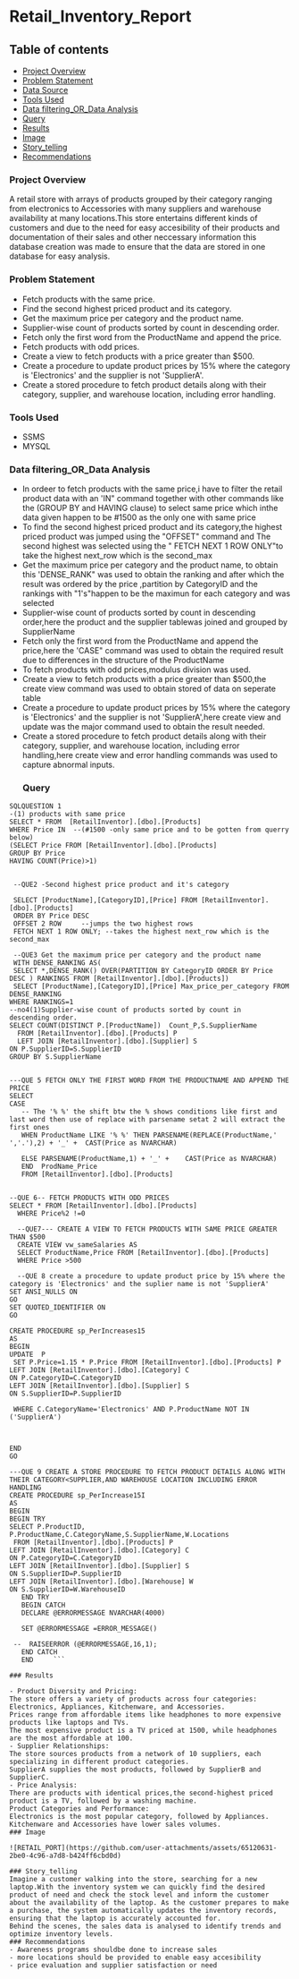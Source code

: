 
# Retail_Inventory_Report
## Table of contents 
- [Project Overview](#project-overview)
- [Problem Statement](#problem-statement)
- [Data Source](#data-source)
- [Tools Used](#tools-used)
- [Data filtering_OR_Data Analysis](#Data_filtering_OR-Data_analysis)
- [Query](#Query)
- [Results](#results)
- [Image](#Image)
- [Story_telling](#Story_telling)
- [Recommendations](#recommendations)
### Project Overview
A retail store with arrays of products grouped by their category ranging from electronics to Accessories with many suppliers and warehouse availability at many locations.This store entertains different kinds of customers and due to the need for easy accesibility of their products and documentation of their sales and other neccessary information this database creation was made to ensure that the data are stored in one database for easy analysis.

### Problem Statement
- Fetch products with the same price.
- Find the second highest priced product and its category.
- Get the maximum price per category and the product name.
- Supplier-wise count of products sorted by count in descending order.
- Fetch only the first word from the ProductName and append the price.
- Fetch products with odd prices.
- Create a view to fetch products with a price greater than $500.
- Create a procedure to update product prices by 15% where the category is 'Electronics' and the supplier is not 'SupplierA'.
- Create a stored procedure to fetch product details along with their category, supplier, and warehouse location, including error handling.
### Tools Used
- SSMS
- MYSQL
### Data filtering_OR_Data Analysis
- In ordeer to fetch products with the same price,i have to filter the retail product data with an 'IN" command together with other commands like the (GROUP BY and HAVING clause) to select same price which inthe data given happen to be #1500 as the only one with same price
- To find the second highest priced product and its category,the highest priced product was jumped using the "OFFSET" command and The second highest was selected using the " FETCH NEXT 1 ROW ONLY"to take the highest next_row which is the second_max
- Get the maximum price per category and the product name, to obtain this 'DENSE_RANK" was used to obtain the ranking and after which the result was ordered by the price ,partition by CategoryID and the rankings with "1's"happen to be the maximun for each category and was selected
- Supplier-wise count of products sorted by count in descending order,here the product and the supplier tablewas joined and grouped by SupplierName 
- Fetch only the first word from the ProductName and append the price,here  the 'CASE" command was used to obtain the required result due to differences in the structure of the ProductName
- To fetch products with odd prices,modulus division was used.
- Create a view to fetch products with a price greater than $500,the create view command was used to obtain stored of data on seperate table
- Create a procedure to update product prices by 15% where the category is 'Electronics' and the supplier is not 'SupplierA',here create view and update was the major command used to obtain the result needed.
- Create a stored procedure to fetch product details along with their category, supplier, and warehouse location, including error handling,here create view and error handling commands was used to capture abnormal inputs.
  ### Query
```
SQLQUESTION 1
-(1) products with same price
SELECT * FROM  [RetailInventor].[dbo].[Products]
WHERE Price IN  --(#1500 -only same price and to be gotten from querry below)
(SELECT Price FROM [RetailInventor].[dbo].[Products]
GROUP BY Price
HAVING COUNT(Price)>1)


 --QUE2 -Second highest price product and it's category
 
 SELECT [ProductName],[CategoryID],[Price] FROM [RetailInventor].[dbo].[Products]
 ORDER BY Price DESC
 OFFSET 2 ROW     --jumps the two highest rows
 FETCH NEXT 1 ROW ONLY; --takes the highest next_row which is the second_max

 --QUE3 Get the maximum price per category and the product name
 WITH DENSE_RANKING AS(
 SELECT *,DENSE_RANK() OVER(PARTITION BY CategoryID ORDER BY Price DESC ) RANKINGS FROM [RetailInventor].[dbo].[Products])
 SELECT [ProductName],[CategoryID],[Price] Max_price_per_category FROM DENSE_RANKING 
WHERE RANKINGS=1
--no4(1)Supplier-wise count of products sorted by count in descending order.
SELECT COUNT(DISTINCT P.[ProductName])  Count_P,S.SupplierName
  FROM [RetailInventor].[dbo].[Products] P
  LEFT JOIN [RetailInventor].[dbo].[Supplier] S
ON P.SupplierID=S.SupplierID
GROUP BY S.SupplierName


---QUE 5 FETCH ONLY THE FIRST WORD FROM THE PRODUCTNAME AND APPEND THE PRICE
SELECT 
CASE 
   -- The '% %' the shift btw the % shows conditions like first and last word then use of replace with parsename setat 2 will extract the first ones
   WHEN ProductName LIKE '% %' THEN PARSENAME(REPLACE(ProductName,' ','.'),2) + '_' +  CAST(Price as NVARCHAR)
   
   ELSE PARSENAME(ProductName,1) + '_' +    CAST(Price as NVARCHAR)  
   END  ProdName_Price
   FROM [RetailInventor].[dbo].[Products]

   
--QUE 6-- FETCH PRODUCTS WITH ODD PRICES
SELECT * FROM [RetailInventor].[dbo].[Products] 
  WHERE Price%2 !=0

  --QUE7--- CREATE A VIEW TO FETCH PRODUCTS WITH SAME PRICE GREATER THAN $500
  CREATE VIEW vw_sameSalaries AS
  SELECT ProductName,Price FROM [RetailInventor].[dbo].[Products] 
  WHERE Price >500 

  --QUE 8 create a procedure to update product price by 15% where the category is 'Electronics' and the suplier name is not 'SupplierA'
SET ANSI_NULLS ON
GO
SET QUOTED_IDENTIFIER ON
GO

CREATE PROCEDURE sp_PerIncreases15
AS
BEGIN
UPDATE  P
 SET P.Price=1.15 * P.Price FROM [RetailInventor].[dbo].[Products] P
LEFT JOIN [RetailInventor].[dbo].[Category] C
ON P.CategoryID=C.CategoryID
LEFT JOIN [RetailInventor].[dbo].[Supplier] S
ON S.SupplierID=P.SupplierID 
 
 WHERE C.CategoryName='Electronics' AND P.ProductName NOT IN ('SupplierA')



END
GO

---QUE 9 CREATE A STORE PROCEDURE TO FETCH PRODUCT DETAILS ALONG WITH THEIR CATEGORY<SUPPLIER,AND WAREHOUSE LOCATION INCLUDING ERROR HANDLING
CREATE PROCEDURE sp_PerIncrease15I
AS
BEGIN
BEGIN TRY
SELECT P.ProductID, P.ProductName,C.CategoryName,S.SupplierName,W.Locations
 FROM [RetailInventor].[dbo].[Products] P
LEFT JOIN [RetailInventor].[dbo].[Category] C
ON P.CategoryID=C.CategoryID
LEFT JOIN [RetailInventor].[dbo].[Supplier] S
ON S.SupplierID=P.SupplierID 
LEFT JOIN [RetailInventor].[dbo].[Warehouse] W
ON S.SupplierID=W.WarehouseID 
   END TRY
   BEGIN CATCH
   DECLARE @ERRORMESSAGE NVARCHAR(4000)
    
   SET @ERRORMESSAGE =ERROR_MESSAGE()
   
 --  RAISEERROR (@ERRORMESSAGE,16,1);
   END CATCH
   END     ```

### Results

- Product Diversity and Pricing:
The store offers a variety of products across four categories: Electronics, Appliances, Kitchenware, and Accessories.
Prices range from affordable items like headphones to more expensive products like laptops and TVs.
The most expensive product is a TV priced at 1500, while headphones are the most affordable at 100.
- Supplier Relationships:
The store sources products from a network of 10 suppliers, each specializing in different product categories.
SupplierA supplies the most products, followed by SupplierB and SupplierC.
- Price Analysis:
There are products with identical prices,the second-highest priced product is a TV, followed by a washing machine.
Product Categories and Performance:
Electronics is the most popular category, followed by Appliances.
Kitchenware and Accessories have lower sales volumes.
### Image

![RETAIL_PORT](https://github.com/user-attachments/assets/65120631-2be0-4c96-a7d8-b424ff6cbd0d)

### Story_telling
Imagine a customer walking into the store, searching for a new laptop.With the inventory system we can quickly find the desired product of need and check the stock level and inform the customer about the availability of the laptop. As the customer prepares to make a purchase, the system automatically updates the inventory records, ensuring that the laptop is accurately accounted for.
Behind the scenes, the sales data is analysed to identify trends and optimize inventory levels.
### Recommendations
- Awareness programs shouldbe done to increase sales
- more locations should be provided to enable easy accesibility
- price evaluation and supplier satisfaction or need


